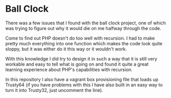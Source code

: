 <h1> Ball Clock </h1>

<p>
	There was a few issues that I found with the ball clock project, one of which was trying to figure out why it would die on me halfway through the code.
</p>

<p>
	Come to find out PHP doesn't do too well with recursion. I had to make pretty much everything into one function which makes the code look quite sloppy, but it was either do it this way or it wouldn't work.
</p>

<p>
	With this knowledge I did try to design it in such a way that it is still very workable and easy to tell what is going on and found it quite a great learning experience about PHP's capabilities with recursion.
</p>

<p>
	In this repository I also have a vagrant box provisioning file that loads up Trusty64 (if you have problems with this I have also built in an easy way to turn it into Trusty32, just uncomment the line).
</p>